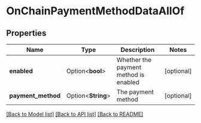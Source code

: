 # OnChainPaymentMethodDataAllOf

## Properties

Name | Type | Description | Notes
------------ | ------------- | ------------- | -------------
**enabled** | Option<**bool**> | Whether the payment method is enabled | [optional]
**payment_method** | Option<**String**> | The payment method | [optional]

[[Back to Model list]](../README.md#documentation-for-models) [[Back to API list]](../README.md#documentation-for-api-endpoints) [[Back to README]](../README.md)


